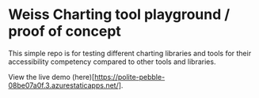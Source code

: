 # Weiss Charting tool playground / proof of concept

This simple repo is for testing different charting libraries and tools for their accessibility competency compared to other tools and libraries.

View the live demo (here)[https://polite-pebble-08be07a0f.3.azurestaticapps.net/].

